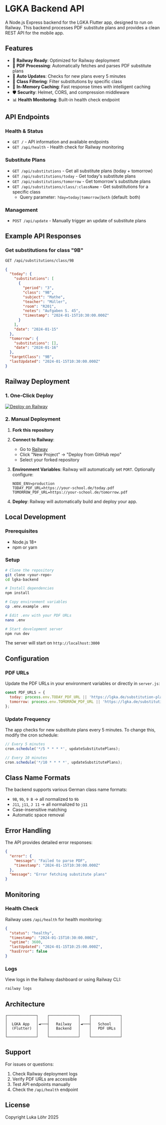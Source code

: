 # LGKA Backend API

A Node.js Express backend for the LGKA Flutter app, designed to run on Railway. This backend processes PDF substitute plans and provides a clean REST API for the mobile app.

## Features

- 🚀 **Railway Ready**: Optimized for Railway deployment
- 📄 **PDF Processing**: Automatically fetches and parses PDF substitute plans
- 🔄 **Auto Updates**: Checks for new plans every 5 minutes
- 🎯 **Class Filtering**: Filter substitutions by specific class
- 💾 **In-Memory Caching**: Fast response times with intelligent caching
- 🛡️ **Security**: Helmet, CORS, and compression middleware
- 📊 **Health Monitoring**: Built-in health check endpoint

## API Endpoints

### Health & Status
- `GET /` - API information and available endpoints
- `GET /api/health` - Health check for Railway monitoring

### Substitute Plans
- `GET /api/substitutions` - Get all substitute plans (today + tomorrow)
- `GET /api/substitutions/today` - Get today's substitute plans
- `GET /api/substitutions/tomorrow` - Get tomorrow's substitute plans
- `GET /api/substitutions/class/:className` - Get substitutions for a specific class
  - Query parameter: `?day=today|tomorrow|both` (default: both)

### Management
- `POST /api/update` - Manually trigger an update of substitute plans

## Example API Responses

### Get substitutions for class "9B"
```bash
GET /api/substitutions/class/9B
```

```json
{
  "today": {
    "substitutions": [
      {
        "period": "3",
        "class": "9B",
        "subject": "Mathe",
        "teacher": "Müller",
        "room": "R201",
        "notes": "Aufgaben S. 45",
        "timestamp": "2024-01-15T10:30:00.000Z"
      }
    ],
    "date": "2024-01-15"
  },
  "tomorrow": {
    "substitutions": [],
    "date": "2024-01-16"
  },
  "targetClass": "9B",
  "lastUpdated": "2024-01-15T10:30:00.000Z"
}
```

## Railway Deployment

### 1. One-Click Deploy
[![Deploy on Railway](https://railway.app/button.svg)](https://railway.app/template/your-template-id)

### 2. Manual Deployment

1. **Fork this repository**

2. **Connect to Railway**:
   - Go to [Railway](https://railway.app)
   - Click "New Project" → "Deploy from GitHub repo"
   - Select your forked repository

3. **Environment Variables**:
   Railway will automatically set `PORT`. Optionally configure:
   ```
   NODE_ENV=production
   TODAY_PDF_URL=https://your-school.de/today.pdf
   TOMORROW_PDF_URL=https://your-school.de/tomorrow.pdf
   ```

4. **Deploy**:
   Railway will automatically build and deploy your app.

## Local Development

### Prerequisites
- Node.js 18+ 
- npm or yarn

### Setup
```bash
# Clone the repository
git clone <your-repo>
cd lgka-backend

# Install dependencies
npm install

# Copy environment variables
cp .env.example .env

# Edit .env with your PDF URLs
nano .env

# Start development server
npm run dev
```

The server will start on `http://localhost:3000`

## Configuration

### PDF URLs
Update the PDF URLs in your environment variables or directly in `server.js`:

```javascript
const PDF_URLS = {
  today: process.env.TODAY_PDF_URL || 'https://lgka.de/substitution-plans/today.pdf',
  tomorrow: process.env.TOMORROW_PDF_URL || 'https://lgka.de/substitution-plans/tomorrow.pdf'
};
```

### Update Frequency
The app checks for new substitute plans every 5 minutes. To change this, modify the cron schedule:

```javascript
// Every 5 minutes
cron.schedule('*/5 * * * *', updateSubstitutePlans);

// Every 10 minutes
cron.schedule('*/10 * * * *', updateSubstitutePlans);
```

## Class Name Formats

The backend supports various German class name formats:
- `9B`, `9b`, `9 B` → all normalized to `9b`
- `J11`, `j11`, `J 11` → all normalized to `j11`
- Case-insensitive matching
- Automatic space removal

## Error Handling

The API provides detailed error responses:

```json
{
  "error": {
    "message": "Failed to parse PDF",
    "timestamp": "2024-01-15T10:30:00.000Z"
  },
  "message": "Error fetching substitute plans"
}
```

## Monitoring

### Health Check
Railway uses `/api/health` for health monitoring:

```json
{
  "status": "healthy",
  "timestamp": "2024-01-15T10:30:00.000Z",
  "uptime": 3600,
  "lastUpdated": "2024-01-15T10:25:00.000Z",
  "hasError": false
}
```

### Logs
View logs in the Railway dashboard or using Railway CLI:
```bash
railway logs
```

## Architecture

```
┌─────────────┐    ┌─────────────┐    ┌─────────────┐
│             │    │             │    │             │
│  LGKA App   │◄───┤   Railway   │◄───┤   School    │
│  (Flutter)  │    │   Backend   │    │   PDF URLs  │
│             │    │             │    │             │
└─────────────┘    └─────────────┘    └─────────────┘
```

## Support

For issues or questions:
1. Check Railway deployment logs
2. Verify PDF URLs are accessible
3. Test API endpoints manually
4. Check the `/api/health` endpoint

## License

Copyright Luka Löhr 2025 